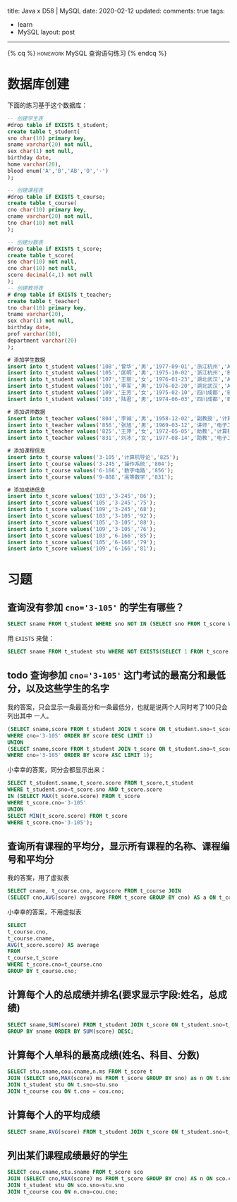 title: Java x D58 | MySQL
date: 2020-02-12
updated: 
comments: true
tags:
  - learn
  - MySQL
layout: post
---
{% cq %}
<span style="font-variant: small-caps;">homework</span>
MySQL 查询语句练习
{% endcq %}
<!--more-->

# 数据库创建
下面的练习基于这个数据库：
```sql
-- 创建学生表
#drop table if EXISTS t_student;
create table t_student(
sno char(10) primary key,
sname varchar(20) not null,
sex char(1) not null,
birthday date,
home varchar(20),
blood enum('A','B','AB','O','-')
);

-- 创建课程表
#drop table if EXISTS t_course;
create table t_course(
cno char(10) primary key,
cname varchar(20) not null,
tno char(10) not null
);

-- 创建分数表
#drop table if EXISTS t_score;
create table t_score(
sno char(10) not null,
cno char(10) not null,
score decimal(4,1) not null
);
-- 创建教师表
# drop table if EXISTS t_teacher;
create table t_teacher(
tno char(10) primary key,
tname varchar(20),
sex char(1) not null,
birthday date,
prof varchar(10),
department varchar(20)
);

# 添加学生数据
insert into t_student values('108','曾华','男','1977-09-01','浙江杭州','A');
insert into t_student values('105','匡明','男','1975-10-02','浙江杭州','B');
insert into t_student values('107','王丽','女','1976-01-23','湖北武汉','A');
insert into t_student values('101','李军','男','1976-02-20','湖北武汉','A');
insert into t_student values('109','王芳','女','1975-02-10','四川成都','B');
insert into t_student values('103','陆君','男','1974-06-03','四川成都','B');

# 添加讲师数据
insert into t_teacher values('804','李诚','男','1958-12-02','副教授','计算机系');
insert into t_teacher values('856','张旭','男','1969-03-12','讲师','电子工程系');
insert into t_teacher values('825','王萍','女','1972-05-05','助教','计算机系');
insert into t_teacher values('831','刘冰','女','1977-08-14','助教','电子工程系');

# 添加课程信息
insert into t_course values('3-105','计算机导论','825');
insert into t_course values('3-245','操作系统','804');
insert into t_course values('6-166','数字电路','856');
insert into t_course values('9-888','高等数学','831');

# 添加成绩信息
insert into t_score values('103','3-245','86');
insert into t_score values('105','3-245','75');
insert into t_score values('109','3-245','68');
insert into t_score values('103','3-105','92');
insert into t_score values('105','3-105','88');
insert into t_score values('109','3-105','76');
insert into t_score values('103','6-166','85');
insert into t_score values('105','6-166','79');
insert into t_score values('109','6-166','81');
```

# 习题
## 查询没有参加 `cno='3-105'` 的学生有哪些？
```sql
SELECT sname FROM t_student WHERE sno NOT IN (SELECT sno FROM t_score WHERE cno='3-105');
```

用 `EXISTS` 来做：
```sql
SELECT sname FROM t_student stu WHERE NOT EXISTS(SELECT 1 FROM t_score WHERE sno=stu.sno AND cno='3-105');
```

## todo 查询参加 `cno='3-105'` 这门考试的最高分和最低分，以及这些学生的名字
我的答案，只会显示一条最高分和一条最低分，也就是说两个人同时考了100只会列出其中
一人。
```sql
(SELECT sname,score FROM t_student JOIN t_score ON t_student.sno=t_score.sno 
WHERE cno='3-105' ORDER BY score DESC LIMIT 1) 
UNION
(SELECT sname,score FROM t_student JOIN t_score ON t_student.sno=t_score.sno 
WHERE cno='3-105' ORDER BY score ASC LIMIT 1);
```

小幸幸的答案，同分会都显示出来：
```sql
SELECT t_student.sname,t_score.score FROM t_score,t_student
WHERE t_student.sno=t_score.sno AND t_score.score
IN (SELECT MAX(t_score.score) FROM t_score
WHERE t_score.cno='3-105'
UNION
SELECT MIN(t_score.score) FROM t_score
WHERE t_score.cno='3-105');
```


## 查询所有课程的平均分，显示所有课程的名称、课程编号和平均分
我的答案，用了虚拟表
```sql
SELECT cname, t_course.cno, avgscore FROM t_course JOIN 
(SELECT cno,AVG(score) avgscore FROM t_score GROUP BY cno) AS a ON t_course.cno=a.cno;
```

小幸幸的答案，不用虚拟表
```sql
SELECT
t_course.cno,
t_course.cname,
AVG(t_score.score) AS average
FROM
t_course,t_score
WHERE t_score.cno=t_course.cno
GROUP BY t_course.cno;
```

## 计算每个人的总成绩并排名(要求显示字段:姓名，总成绩)
```sql
SELECT sname,SUM(score) FROM t_student JOIN t_score ON t_student.sno=t_score.sno 
GROUP BY sname ORDER BY SUM(score) DESC;
```
## 计算每个人单科的最高成绩(姓名、科目、分数)
```sql
SELECT stu.sname,cou.cname,n.ms FROM t_score t 
JOIN (SELECT sno,MAX(score) ms FROM t_score GROUP BY sno) as n ON t.sno=n.sno AND t.score=n.ms
JOIN t_student stu ON t.sno=stu.sno
JOIN t_course cou ON t.cno = cou.cno;
```
## 计算每个人的平均成绩
```sql
SELECT sname,AVG(score) FROM t_student JOIN t_score ON t_student.sno=t_score.sno GROUP BY sname;
```

## 列出某们课程成绩最好的学生
```sql
SELECT cou.cname,stu.sname FROM t_score sco 
JOIN (SELECT cno,MAX(score) ms FROM t_score GROUP BY cno) AS n ON sco.cno=n.cno AND sco.score=n.ms 
JOIN t_student stu ON sco.sno=stu.sno
JOIN t_course cou ON n.cno=cou.cno;
```
